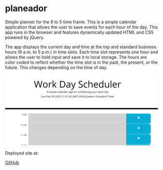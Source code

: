 # planeador
Simple planner for the 9 to 5 time frame. This is a simple calendar application that allows the user to save events for each hour of the day. This app runs in the browser and features dynamically updated HTML and CSS powered by jQuery.

The app displays the current day and time at the top and standard business hours (9 a.m. to 5 p.m.) in time slots. Each time slot represents one hour and allows the user to hold input and save it to local storage. The hours are color coded to reflect whether the time slot is in the past, the present, or the future. This changes depending on the time of day.

![planeador_Landing](./assets/img/planeador.PNG)


Deployed site at:

[GitHub](https://tantatinta.github.io/planeador/)


